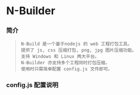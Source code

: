 N-Builder
============

### 简介

>     N-Build 是一个基于nodejs 的 web 工程打包工具。
>     提供了 js, css 压缩打包, png, jpg 图片压缩功能。
>     支持 Windows 和 Linux 两大平台。
>     N-Builder 亦支持多个工程同时打包压缩。
>     使用时只需简单配置 config.js 文件即可。

### config.js 配置说明


